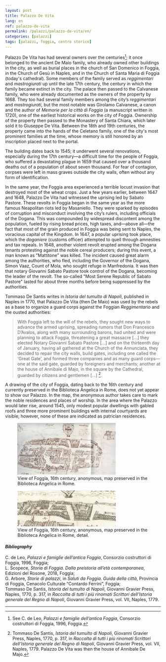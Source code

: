 ```yaml
---
layout: post
title: Palazzo De Vita
lang: en
ref: palazzo-de-vita
permalink: /palazzi/palazzo-de-vita/en/
categories: [palazzi]
tags: [palazzi, foggia, centro storico]
---
```


Palazzo De Vita has had several owners over the centuries[^1]; it once belonged to the ancient De Maio family, who already owned other buildings in the city, as well as burial places in the church of San Domenico in Foggia, in the Church of Gesù in Naples, and in the Church of Santa Maria di Foggia (today's cathedral). Some members of the family served as *reggimentari* and *mastrogiurati* up until the late 17th century, the century in which the family became extinct in the city. The palace then passed to the Calvanese family, who were already documented as the owners of the property by 1668. They too had several family members among the city’s *reggimentari* and *mastrogiurati*, but the most notable was Girolamo Calvanese, a canon and the author of *Memorie per la città di Foggia* (a manuscript written in 1720), one of the earliest historical works on the city of Foggia. Ownership of the property then passed to the Monastery of Santa Chiara, which later sold it to Giuseppe De Vita. Between the 18th and 19th centuries, the property came into the hands of the Celetano family, one of the city's most prominent families at the time, whose memory is still honored by an inscription placed next to the portal.

The building dates back to 1545; it underwent several renovations, especially during the 17th century—a difficult time for the people of Foggia, who suffered a devastating plague in 1659 that caused over a thousand deaths out of a population of about seven thousand. For fear of contagion, corpses were left in mass graves outside the city walls, often without any form of identification.

In the same year, the Foggia area experienced a terrible locust invasion that destroyed most of the wheat crops. Just a few years earlier, between 1647 and 1648, Palazzo De Vita had witnessed the uprising led by Sabato Pastore. These revolts in Foggia began in the same year as the more famous Neapolitan riots led by Masaniello. They were sparked by episodes of corruption and misconduct involving the city’s rulers, including officials of the Dogana. This was compounded by widespread discontent among the population, fueled by rising bread prices, high taxes, and—above all—the fact that most of the grain produced in Foggia was being sent to Naples, the voracious capital of the Kingdom. In 1647, a popular uprising took place, which the *doganiere* (customs officer) attempted to quell through amnesties and tax repeals. In 1648, another violent revolt erupted among the Dogana tenants protesting against the noble cereal producers; during this event, a man known as "Mattitone" was killed. The incident caused great alarm among the authorities, who fled, including the Governor of the Dogana, Simon Vaaz, Count of Mola, who sought refuge in Manfredonia. It was then that notary Giovanni Sabato Pastore took control of the Dogana, becoming the leader of the revolt. The so-called "Most Serene Republic of Sabato Pastore" lasted for about three months before being suppressed by the authorities.

Tommaso De Santis writes in *Istoria del tumulto di Napoli*, published in Naples in 1770, that Palazzo De Vita (then De Maio) was used by the rebels as a base to organize a guard corps against the Foggian *Reggimentario* and the ousted authorities:

> With Foggia left to the will of the rebels, they sought new ways to advance the armed uprising, spreading rumors that Don Francesco D’Avalos, along with many surrounding barons, had united and were planning to attack Foggia, threatening a great massacre […] they elected Notary Giovanni Sabato Pastore […] and on the thirteenth day of January, having all gathered at the Church of the Annunciata, they decided to repair the city walls, build gates, including one called the ‘Great Gate’, and formed three companies and as many guard corps—one at the said gate, guarded by foreigners and merchants; another at the house of Annibale di Majo, in the square by the Cathedral, guarded by citizens and gentlemen […] [^2].

A drawing of the city of Foggia, dating back to the 16th century and currently preserved in the Biblioteca Angelica in Rome, does not yet appear to show our Palazzo. In the map, the anonymous author takes care to mark the noble residences and places of worship. In the area where the Palazzo would later rise, around 1545, only modest popular dwellings with gabled roofs and three more prominent buildings with internal courtyards are visible; however, none of these are indicated as patrician residences.

<figure>
    <img src="/assets/images/palazzo-de-vita/0.png"
         alt="View of Foggia, 16th century, anonymous, map preserved in the Biblioteca Angelica in Rome."
         width="75%"
         height="75%">
    <figcaption>View of Foggia, 16th century, anonymous, map preserved in the Biblioteca Angelica in Rome.</figcaption>
</figure>

<figure>
    <img src="/assets/images/palazzo-de-vita/1.png"
         alt="View of Foggia, 16th century, anonymous, map preserved in the Biblioteca Angelica in Rome, detail."
         width="75%"
         height="75%">
    <figcaption>View of Foggia, 16th century, anonymous, map preserved in the Biblioteca Angelica in Rome, detail.</figcaption>
</figure>

#### *Bibliography*

C. de Leo, *Palazzi e famiglie dell’antica Foggia*, Consorzio costruttori di Foggia, 1996, Foggia;  
L. Scopece, *Storia di Foggia. Dalla preistoria all’età contemporanea*, Edizioni del Rosone, 2018, Foggia;  
G. Arbore, *Storie di palazzi*, in *Saluti da Foggia. Guida della città*, Provincia di Foggia, Cenacolo Culturale “Contardo Ferrini”, Foggia;  
Tommaso De Santis, *Istoria del tumulto di Napoli*, Giovanni Gravier Press, Naples, 1770, p. 317, in *Raccolta di tutti i più rinomati Scrittori dell’Istoria generale del Regno di Napoli*, Giovanni Gravier Press, vol. VII, Naples, 1779.

---

[^1]: See C. de Leo, *Palazzi e famiglie dell’antica Foggia*, Consorzio costruttori di Foggia, 1996, Foggia.  
[^2]: Tommaso De Santis, *Istoria del tumulto di Napoli*, Giovanni Gravier Press, Naples, 1770, p. 317, in *Raccolta di tutti i più rinomati Scrittori dell’Istoria generale del Regno di Napoli*, Giovanni Gravier Press, vol. VII, Naples, 1779. Palazzo De Vita was then the house of Annibale De Majo.
